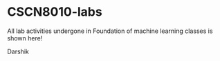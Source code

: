 # CSCN8010-labs
All lab activities undergone in Foundation of machine learning classes is shown here!

Darshik
